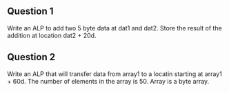## Question 1
Write an ALP to add two 5 byte data at dat1 and dat2. Store the result of the addition at location dat2 + 20d.

## Question 2
Write an ALP that will transfer data from array1 to a locatin starting at array1 + 60d. The number of elements in the array is 50. Array is a byte array.
